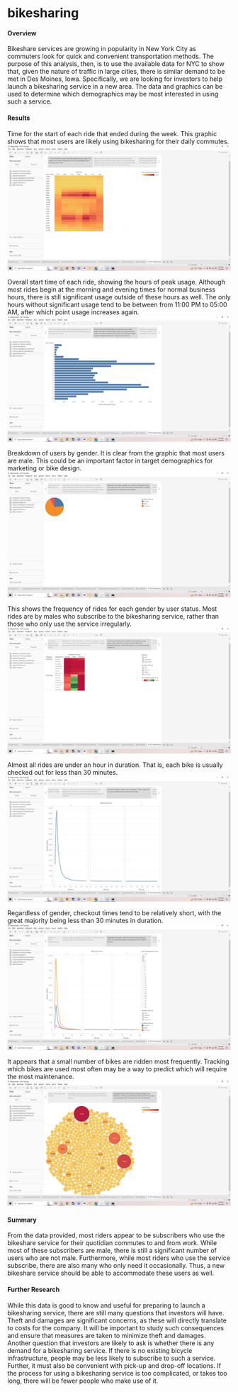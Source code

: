 # bikesharing

#### Overview
Bikeshare services are growing in popularity in New York City as commuters look for quick and convenient transportation methods. The purpose of this analysis, then, is to use the available data for NYC to show that, given the nature of traffic in large cities, there is similar demand to be met in Des Moines, Iowa. Specifically, we are looking for investors to help launch a bikesharing service in a new area. The data and graphics can be used to determine which demographics may be most interested in using such a service.

#### Results
Time for the start of each ride that ended during the week. This graphic shows that most users are likely using bikesharing for their daily commutes.
![Ride Start Times](https://github.com/veachk90/bikesharing/blob/main/Screenshot%20(188).png)

Overall start time of each ride, showing the hours of peak usage. Although most rides begin at the morning and evening times for normal business hours, there is still significant usage outside of these hours as well. The only hours without significant usage tend to be between from 11:00 PM to 05:00 AM, after which point usage increases again.
![Peak Usage](https://github.com/veachk90/bikesharing/blob/main/Screenshot%20(189).png)

Breakdown of users by gender. It is clear from the graphic that most users are male. This could be an important factor in target demographics for marketing or bike design.
![Users by Gender](https://github.com/veachk90/bikesharing/blob/main/Screenshot%20(190).png)

This shows the frequency of rides for each gender by user status. Most rides are by males who subscribe to the bikesharing service, rather than those who only use the service irregularly.
![User Ride Frequency by Gender and Type](https://github.com/veachk90/bikesharing/blob/main/Screenshot%20(191).png)

Almost all rides are under an hour in duration. That is, each bike is usually checked out for less than 30 minutes. 
![Checkout Times](https://github.com/veachk90/bikesharing/blob/main/Screenshot%20(192).png)

Regardless of gender, checkout times tend to be relatively short, with the great majority being less than 30 minutes in duration.
![Checkout Times by Gender](https://github.com/veachk90/bikesharing/blob/main/Screenshot%20(193).png)

It appears that a small number of bikes are ridden most frequently. Tracking which bikes are used most often may be a way to predict which will require the most maintenance.
![Ride Frequency for each Bike](https://github.com/veachk90/bikesharing/blob/main/Screenshot%20(194).png)

#### Summary
From the data provided, most riders appear to be subscribers who use the bikeshare service for their quotidian commutes to and from work. While most of these subscribers are male, there is still a significant number of users who are not male. Furthermore, while most riders who use the service subscribe, there are also many who only need it occasionally. Thus, a new bikeshare service should be able to accommodate these users as well. 

#### Further Research
While this data is good to know and useful for preparing to launch a bikesharing service, there are still many questions that investors will have. Theft and damages are significant concerns, as these will directly translate to costs for the company. It will be important to study such consequences and ensure that measures are taken to minimize theft and damages. Another question that investors are likely to ask is whether there is any demand for a bikesharing service. If there is no existing bicycle infrastructure, people may be less likely to subscribe to such a service. Further, it must also be convenient with pick-up and drop-off locations. If the process for using a bikesharing service is too complicated, or takes too long, there will be fewer people who make use of it. 
